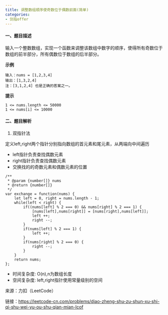 ```yaml
---
title: 调整数组顺序使奇数位于偶数前面(简单)
categories:
- 剑指offer
---
```


#### 一、题目描述

输入一个整数数组，实现一个函数来调整该数组中数字的顺序，使得所有奇数位于数组的前半部分，所有偶数位于数组的后半部分。

**示例**

```
输入：nums = [1,2,3,4]
输出：[1,3,2,4] 
注：[3,1,2,4] 也是正确的答案之一。
```

**提示**

```
1 <= nums.length <= 50000
1 <= nums[i] <= 10000
```

#### 二、题目解析

1. 双指针法

定义left,right两个指针分别指向数组的首元素和尾元素，从两端向中间遍历

- left指针负责查找偶数元素
- right指针负责查找偶数元素
- 交换找的的奇数元素和偶数元素的位置

```
/**
 * @param {number[]} nums
 * @return {number[]}
 */
var exchange = function(nums) {
    let left = 0, right = nums.length - 1;
    while(left < right) {
        if((nums[left] % 2 === 0) && nums[right] % 2 === 1) {
            [nums[left],nums[right]] = [nums[right],nums[left]];
            left ++;
            right --;
        }
        if(nums[left] % 2 === 1) {
            left ++;
        }
        if(nums[right] % 2 === 0) {
            right --;
        }
    }
    return nums;
};
```

- 时间复杂度: O(n),n为数组长度
- 空间复杂度: left,right指针使用常量级别的空间


来源：力扣（LeetCode）

链接：https://leetcode-cn.com/problems/diao-zheng-shu-zu-shun-xu-shi-qi-shu-wei-yu-ou-shu-qian-mian-lcof

